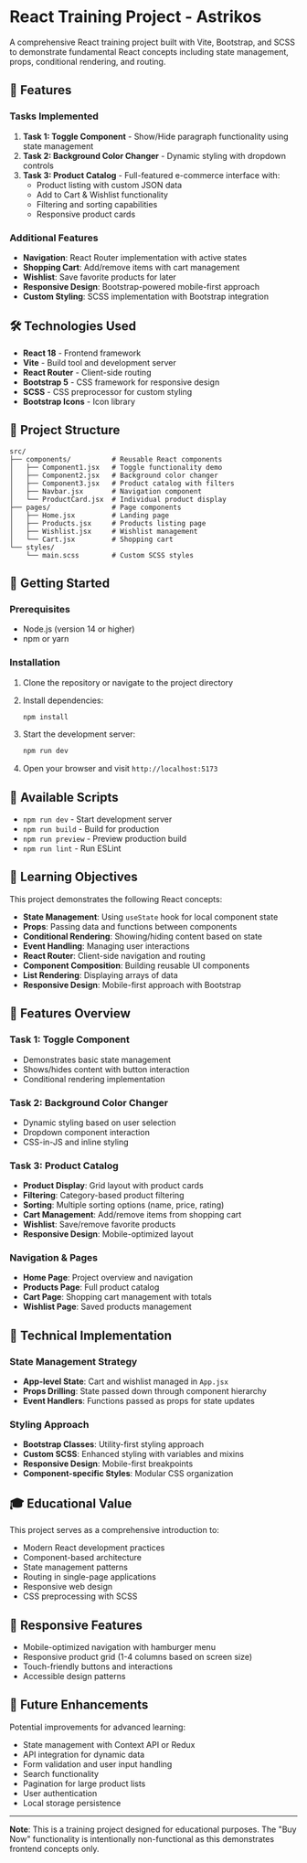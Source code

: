 # React Training Project - Astrikos

A comprehensive React training project built with Vite, Bootstrap, and SCSS to demonstrate fundamental React concepts including state management, props, conditional rendering, and routing.

## 🚀 Features

### Tasks Implemented

1. **Task 1: Toggle Component** - Show/Hide paragraph functionality using state management
2. **Task 2: Background Color Changer** - Dynamic styling with dropdown controls
3. **Task 3: Product Catalog** - Full-featured e-commerce interface with:
   - Product listing with custom JSON data
   - Add to Cart & Wishlist functionality
   - Filtering and sorting capabilities
   - Responsive product cards

### Additional Features

- **Navigation**: React Router implementation with active states
- **Shopping Cart**: Add/remove items with cart management
- **Wishlist**: Save favorite products for later
- **Responsive Design**: Bootstrap-powered mobile-first approach
- **Custom Styling**: SCSS implementation with Bootstrap integration

## 🛠️ Technologies Used

- **React 18** - Frontend framework
- **Vite** - Build tool and development server
- **React Router** - Client-side routing
- **Bootstrap 5** - CSS framework for responsive design
- **SCSS** - CSS preprocessor for custom styling
- **Bootstrap Icons** - Icon library

## 📁 Project Structure

```
src/
├── components/          # Reusable React components
│   ├── Component1.jsx   # Toggle functionality demo
│   ├── Component2.jsx   # Background color changer
│   ├── Component3.jsx   # Product catalog with filters
│   ├── Navbar.jsx       # Navigation component
│   └── ProductCard.jsx  # Individual product display
├── pages/               # Page components
│   ├── Home.jsx         # Landing page
│   ├── Products.jsx     # Products listing page
│   ├── Wishlist.jsx     # Wishlist management
│   └── Cart.jsx         # Shopping cart
└── styles/
    └── main.scss        # Custom SCSS styles
```

## 🚀 Getting Started

### Prerequisites

- Node.js (version 14 or higher)
- npm or yarn

### Installation

1. Clone the repository or navigate to the project directory
2. Install dependencies:
   ```bash
   npm install
   ```

3. Start the development server:
   ```bash
   npm run dev
   ```

4. Open your browser and visit `http://localhost:5173`

## 📝 Available Scripts

- `npm run dev` - Start development server
- `npm run build` - Build for production
- `npm run preview` - Preview production build
- `npm run lint` - Run ESLint

## 🎯 Learning Objectives

This project demonstrates the following React concepts:

- **State Management**: Using `useState` hook for local component state
- **Props**: Passing data and functions between components
- **Conditional Rendering**: Showing/hiding content based on state
- **Event Handling**: Managing user interactions
- **React Router**: Client-side navigation and routing
- **Component Composition**: Building reusable UI components
- **List Rendering**: Displaying arrays of data
- **Responsive Design**: Mobile-first approach with Bootstrap

## 🎨 Features Overview

### Task 1: Toggle Component
- Demonstrates basic state management
- Shows/hides content with button interaction
- Conditional rendering implementation

### Task 2: Background Color Changer
- Dynamic styling based on user selection
- Dropdown component interaction
- CSS-in-JS and inline styling

### Task 3: Product Catalog
- **Product Display**: Grid layout with product cards
- **Filtering**: Category-based product filtering
- **Sorting**: Multiple sorting options (name, price, rating)
- **Cart Management**: Add/remove items from shopping cart
- **Wishlist**: Save/remove favorite products
- **Responsive Design**: Mobile-optimized layout

### Navigation & Pages
- **Home Page**: Project overview and navigation
- **Products Page**: Full product catalog
- **Cart Page**: Shopping cart management with totals
- **Wishlist Page**: Saved products management

## 🔧 Technical Implementation

### State Management Strategy
- **App-level State**: Cart and wishlist managed in `App.jsx`
- **Props Drilling**: State passed down through component hierarchy
- **Event Handlers**: Functions passed as props for state updates

### Styling Approach
- **Bootstrap Classes**: Utility-first styling approach
- **Custom SCSS**: Enhanced styling with variables and mixins
- **Responsive Design**: Mobile-first breakpoints
- **Component-specific Styles**: Modular CSS organization

## 🎓 Educational Value

This project serves as a comprehensive introduction to:
- Modern React development practices
- Component-based architecture
- State management patterns
- Routing in single-page applications
- Responsive web design
- CSS preprocessing with SCSS

## 📱 Responsive Features

- Mobile-optimized navigation with hamburger menu
- Responsive product grid (1-4 columns based on screen size)
- Touch-friendly buttons and interactions
- Accessible design patterns

## 🚀 Future Enhancements

Potential improvements for advanced learning:
- State management with Context API or Redux
- API integration for dynamic data
- Form validation and user input handling
- Search functionality
- Pagination for large product lists
- User authentication
- Local storage persistence

---

**Note**: This is a training project designed for educational purposes. The "Buy Now" functionality is intentionally non-functional as this demonstrates frontend concepts only.
